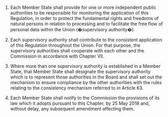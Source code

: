 1. Each Member State shall provide for one or more independent public authorities to be responsible for monitoring the application of this Regulation, in order to protect the fundamental rights and freedoms of natural persons in relation to processing and to facilitate the free flow of personal data within the Union (�supervisory authority�).

2. Each supervisory authority shall contribute to the consistent application of this Regulation throughout the Union. For that purpose, the supervisory authorities shall cooperate with each other and the Commission in accordance with Chapter VII.

3. Where more than one supervisory authority is established in a Member State, that Member State shall designate the supervisory authority which is to represent those authorities in the Board and shall set out the mechanism to ensure compliance by the other authorities with the rules relating to the consistency mechanism referred to in Article 63.

4. Each Member State shall notify to the Commission the provisions of its law which it adopts pursuant to this Chapter, by 25 May 2018 and, without delay, any subsequent amendment affecting them.
